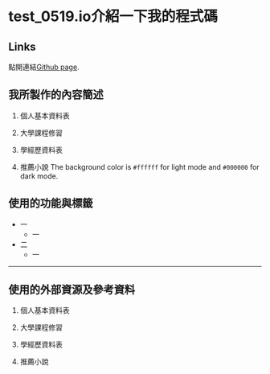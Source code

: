 # test_0519.io介紹一下我的程式碼

## Links
點開連結[Github page](https://github.com/bonny123865/test_0519.io).


## 我所製作的內容簡述

1. 個人基本資料表

2. 大學課程修習

3. 學經歷資料表

4. 推薦小說
The background color is `#ffffff` for light mode and `#000000` for dark mode.
## 使用的功能與標籤
* 一
  * 一
* 二
  * 一
-----
## 使用的外部資源及參考資料
1. 個人基本資料表

2. 大學課程修習

3. 學經歷資料表

4. 推薦小說




